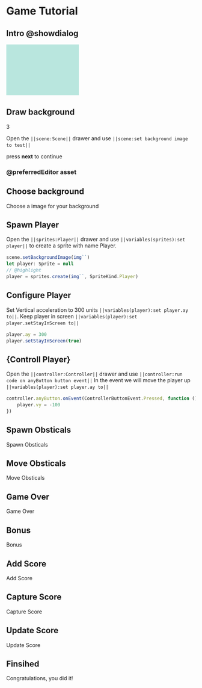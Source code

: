 # Game Tutorial

## Intro @showdialog

![test image](https://raw.githubusercontent.com/IceOPede/test-arcade-tutorial/master/docs/static/tutorials/img.png)

## Draw background

3

Open the ``||scene:Scene||`` drawer and use ``||scene:set background image to test||``

press **next** to continue

### @preferredEditor asset
## Choose background

Choose a image for your background 

## Spawn Player

Open the ``||sprites:Player||`` drawer and use ``||variables(sprites):set player||`` to create a sprite with name Player.

```typescript
scene.setBackgroundImage(img``)
let player: Sprite = null
// @highlight
player = sprites.create(img``, SpriteKind.Player)
```

## Configure Player

Set Vertical acceleration to 300 units ``||variables(player):set player.ay to||``.
Keep player in screen ``||variables(player):set player.setStayInScreen to||``

```typescript
player.ay = 300
player.setStayInScreen(true)
```

## {Controll Player}

Open the ``||controller:Controller||`` drawer and use ``||controller:run code on anyButton button event||``
In the event we will move the player up ``||variables(player):set player.ay to||``

```typescript
controller.anyButton.onEvent(ControllerButtonEvent.Pressed, function () {
    player.vy = -100
})
```

## Spawn Obsticals

Spawn Obsticals

## Move Obsticals

Move Obsticals

## Game Over

Game Over

## Bonus

Bonus

## Add Score

Add Score

## Capture Score

Capture Score

## Update Score

Update Score

## Finsihed

Congratulations, you did it!
    